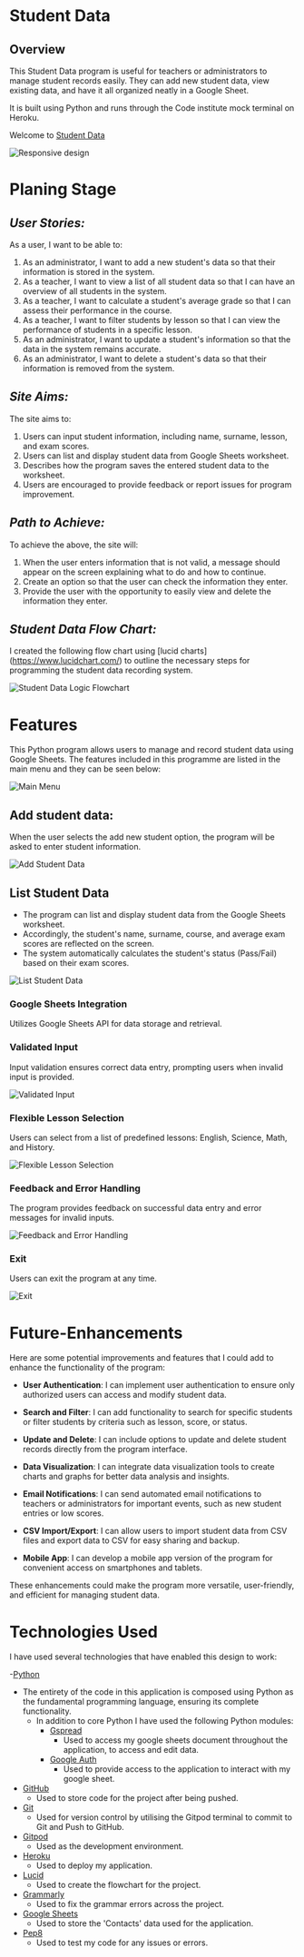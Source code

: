 # **Student Data**

## **Overview**

This Student Data program is useful for teachers or administrators to manage student records easily. They can add new student data, view existing data, 
and have it all organized neatly in a Google Sheet.

It is built using Python and runs through the Code institute mock terminal on Heroku.

Welcome to <a href="https://student-data-706119549c09.herokuapp.com/" target="_blank" rel="noopener">Student Data</a>

![Responsive design](screenshots/student-data-welcome-screen.png)


# **Planing Stage**

## **_User Stories:_**

As a user, I want to be able to:

1. As an administrator,
I want to add a new student's data so that their information is stored in the system.
2. As a teacher,
I want to view a list of all student data so that I can have an overview of all students in the system.
3. As a teacher,
I want to calculate a student's average grade so that I can assess their performance in the course.
4. As a teacher,
I want to filter students by lesson so that I can view the performance of students in a specific lesson.
5. As an administrator,
I want to update a student's information so that the data in the system remains accurate.
6. As an administrator,
I want to delete a student's data so that their information is removed from the system.

## **_Site Aims:_**

The site aims to:

1. Users can input student information, including name, surname, lesson, and exam scores.
2. Users can list and display student data from Google Sheets worksheet.
3. Describes how the program saves the entered student data to the worksheet.
4. Users are encouraged to provide feedback or report issues for program improvement.

## **_Path to Achieve:_** 

To achieve the above, the site will:

1. When the user enters information that is not valid, a message should appear on the screen explaining what to do and how to continue.
2. Create an option so that the user can check the information they enter.
3. Provide the user with the opportunity to easily view and delete the information they enter.

## **_Student Data Flow Chart:_**

I created the following flow chart using [lucid charts] (https://www.lucidchart.com/) to outline the necessary steps for programming
the student data recording system.

![Student Data Logic Flowchart](screenshots/student-data-flowchart.png)  

# **Features**

This Python program allows users to manage and record student data using Google Sheets.
The features included in this programme are listed in the main menu and they can be seen below:

![Main Menu](screenshots/student-data-main-menu.png)

## **Add student data:**

When the user selects the add new student option, the program will be asked to enter student information.

![Add Student Data](screenshots/student-data1.png)

## **List Student Data**

- The program can list and display student data from the Google Sheets worksheet.
- Accordingly, the student's name, surname, course, and average exam 
scores are reflected on the screen.
- The system automatically calculates the student's status (Pass/Fail) based on their exam scores.

![List Student Data](screenshots/list-student-data.png)

### **Google Sheets Integration**

Utilizes Google Sheets API for data storage and retrieval.

### **Validated Input** 

Input validation ensures correct data entry, prompting users when invalid input is provided.

![Validated Input](screenshots/Validated-Input.png)

### **Flexible Lesson Selection**

Users can select from a list of predefined lessons: English, Science, Math, and History.

![Flexible Lesson Selection](screenshots/lesson-section.png)

### **Feedback and Error Handling**

The program provides feedback on successful data entry and error messages for invalid inputs.

![Feedback and Error Handling](screenshots/feedback-error-handling.png)

### **Exit**

Users can exit the program at any time.

![Exit](screenshots/exitt.png)

# **Future-Enhancements**

Here are some potential improvements and features that I could add to enhance the functionality of the program:

- **User Authentication**: I can implement user authentication to ensure only authorized users can access and modify student data.
  
- **Search and Filter**: I can add functionality to search for specific students or filter students by criteria such as lesson, score, or status.

- **Update and Delete**: I can include options to update and delete student records directly from the program interface.

- **Data Visualization**: I can integrate data visualization tools to create charts and graphs for better data analysis and insights.

- **Email Notifications**: I can send automated email notifications to teachers or administrators for important events, such as new student entries or low scores.

- **CSV Import/Export**: I can allow users to import student data from CSV files and export data to CSV for easy sharing and backup.

- **Mobile App**: I can develop a mobile app version of the program for convenient access on smartphones and tablets.

These enhancements could make the program more versatile, user-friendly, and efficient for managing student data.

# **Technologies Used**

I have used several technologies that have enabled this design to work:

-[Python](https://www.python.org/)
- The entirety of the code in this application is composed using Python as the fundamental programming language, ensuring its complete functionality.
    - In addition to core Python I have used the following Python modules:
        - [Gspread](https://docs.gspread.org/en/latest/)
            - Used to access my google sheets document throughout the application, to access and edit data.
        - [Google Auth](https://google-auth.readthedocs.io/en/master/)
            - Used to provide access to the application to interact with my google sheet.
- [GitHub](https://github.com/)
    - Used to store code for the project after being pushed.
- [Git](https://git-scm.com/)
    - Used for version control by utilising the Gitpod terminal to commit to Git and Push to GitHub.
- [Gitpod](https://www.gitpod.io/)
    - Used as the development environment.
- [Heroku](https://dashboard.heroku.com/apps)
    - Used to deploy my application.
- [Lucid](https://lucid.app/documents#/dashboard)
    - Used to create the flowchart for the project.
- [Grammarly](https://www.grammarly.com/)
    - Used to fix the grammar errors across the project.
- [Google Sheets](https://www.google.co.uk/sheets/about/)
    - Used to store the 'Contacts' data used for the application.
- [Pep8](https://pep8ci.herokuapp.com/)
    - Used to test my code for any issues or errors.
        



















